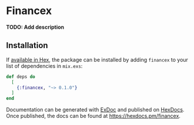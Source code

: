 # Financex

**TODO: Add description**

## Installation

If [available in Hex](https://hex.pm/docs/publish), the package can be installed
by adding `financex` to your list of dependencies in `mix.exs`:

```elixir
def deps do
  [
    {:financex, "~> 0.1.0"}
  ]
end
```

Documentation can be generated with [ExDoc](https://github.com/elixir-lang/ex_doc)
and published on [HexDocs](https://hexdocs.pm). Once published, the docs can
be found at <https://hexdocs.pm/financex>.